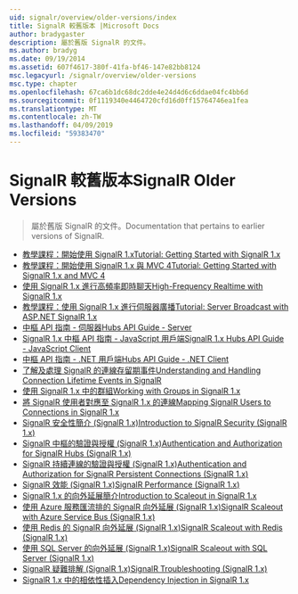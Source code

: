 ```yaml
---
uid: signalr/overview/older-versions/index
title: SignalR 較舊版本 |Microsoft Docs
author: bradygaster
description: 屬於舊版 SignalR 的文件。
ms.author: bradyg
ms.date: 09/19/2014
ms.assetid: 607f4617-380f-41fa-bf46-147e82bb8124
msc.legacyurl: /signalr/overview/older-versions
msc.type: chapter
ms.openlocfilehash: 67ca6b1dc68dc2dde4e24d4d6c6ddae04fc4bb6d
ms.sourcegitcommit: 0f1119340e4464720cfd16d0ff15764746ea1fea
ms.translationtype: MT
ms.contentlocale: zh-TW
ms.lasthandoff: 04/09/2019
ms.locfileid: "59383470"
---
```

# <a name="signalr-older-versions"></a><span data-ttu-id="6c55e-103">SignalR 較舊版本</span><span class="sxs-lookup"><span data-stu-id="6c55e-103">SignalR Older Versions</span></span>

> <span data-ttu-id="6c55e-104">屬於舊版 SignalR 的文件。</span><span class="sxs-lookup"><span data-stu-id="6c55e-104">Documentation that pertains to earlier versions of SignalR.</span></span>


- [<span data-ttu-id="6c55e-105">教學課程：開始使用 SignalR 1.x</span><span class="sxs-lookup"><span data-stu-id="6c55e-105">Tutorial: Getting Started with SignalR 1.x</span></span>](tutorial-getting-started-with-signalr.md)
- [<span data-ttu-id="6c55e-106">教學課程：開始使用 SignalR 1.x 與 MVC 4</span><span class="sxs-lookup"><span data-stu-id="6c55e-106">Tutorial: Getting Started with SignalR 1.x and MVC 4</span></span>](tutorial-getting-started-with-signalr-and-mvc-4.md)
- [<span data-ttu-id="6c55e-107">使用 SignalR 1.x 進行高頻率即時聊天</span><span class="sxs-lookup"><span data-stu-id="6c55e-107">High-Frequency Realtime with SignalR 1.x</span></span>](tutorial-high-frequency-realtime-with-signalr.md)
- [<span data-ttu-id="6c55e-108">教學課程：使用 SignalR 1.x 進行伺服器廣播</span><span class="sxs-lookup"><span data-stu-id="6c55e-108">Tutorial: Server Broadcast with ASP.NET SignalR 1.x</span></span>](tutorial-server-broadcast-with-aspnet-signalr.md)
- [<span data-ttu-id="6c55e-109">中樞 API 指南 - 伺服器</span><span class="sxs-lookup"><span data-stu-id="6c55e-109">Hubs API Guide - Server</span></span>](signalr-1x-hubs-api-guide-server.md)
- [<span data-ttu-id="6c55e-110">SignalR 1.x 中樞 API 指南 - JavaScript 用戶端</span><span class="sxs-lookup"><span data-stu-id="6c55e-110">SignalR 1.x Hubs API Guide - JavaScript Client</span></span>](signalr-1x-hubs-api-guide-javascript-client.md)
- [<span data-ttu-id="6c55e-111">中樞 API 指南 - .NET 用戶端</span><span class="sxs-lookup"><span data-stu-id="6c55e-111">Hubs API Guide - .NET Client</span></span>](signalr-1x-hubs-api-guide-net-client.md)
- [<span data-ttu-id="6c55e-112">了解及處理 SignalR 的連線存留期事件</span><span class="sxs-lookup"><span data-stu-id="6c55e-112">Understanding and Handling Connection Lifetime Events in SignalR</span></span>](handling-connection-lifetime-events.md)
- [<span data-ttu-id="6c55e-113">使用 SignalR 1.x 中的群組</span><span class="sxs-lookup"><span data-stu-id="6c55e-113">Working with Groups in SignalR 1.x</span></span>](working-with-groups.md)
- [<span data-ttu-id="6c55e-114">將 SignalR 使用者對應至 SignalR 1.x 的連線</span><span class="sxs-lookup"><span data-stu-id="6c55e-114">Mapping SignalR Users to Connections in SignalR 1.x</span></span>](mapping-users-to-connections.md)
- [<span data-ttu-id="6c55e-115">SignalR 安全性簡介 (SignalR 1.x)</span><span class="sxs-lookup"><span data-stu-id="6c55e-115">Introduction to SignalR Security (SignalR 1.x)</span></span>](introduction-to-security.md)
- [<span data-ttu-id="6c55e-116">SignalR 中樞的驗證與授權 (SignalR 1.x)</span><span class="sxs-lookup"><span data-stu-id="6c55e-116">Authentication and Authorization for SignalR Hubs (SignalR 1.x)</span></span>](hub-authorization.md)
- [<span data-ttu-id="6c55e-117">SignalR 持續連線的驗證與授權 (SignalR 1.x)</span><span class="sxs-lookup"><span data-stu-id="6c55e-117">Authentication and Authorization for SignalR Persistent Connections (SignalR 1.x)</span></span>](persistent-connection-authorization.md)
- [<span data-ttu-id="6c55e-118">SignalR 效能 (SignalR 1.x)</span><span class="sxs-lookup"><span data-stu-id="6c55e-118">SignalR Performance (SignalR 1.x)</span></span>](signalr-performance.md)
- [<span data-ttu-id="6c55e-119">SignalR 1.x 的向外延展簡介</span><span class="sxs-lookup"><span data-stu-id="6c55e-119">Introduction to Scaleout in SignalR 1.x</span></span>](scaleout-in-signalr.md)
- [<span data-ttu-id="6c55e-120">使用 Azure 服務匯流排的 SignalR 向外延展 (SignalR 1.x)</span><span class="sxs-lookup"><span data-stu-id="6c55e-120">SignalR Scaleout with Azure Service Bus (SignalR 1.x)</span></span>](scaleout-with-windows-azure-service-bus.md)
- [<span data-ttu-id="6c55e-121">使用 Redis 的 SignalR 向外延展 (SignalR 1.x)</span><span class="sxs-lookup"><span data-stu-id="6c55e-121">SignalR Scaleout with Redis (SignalR 1.x)</span></span>](scaleout-with-redis.md)
- [<span data-ttu-id="6c55e-122">使用 SQL Server 的向外延展 (SignalR 1.x)</span><span class="sxs-lookup"><span data-stu-id="6c55e-122">SignalR Scaleout with SQL Server (SignalR 1.x)</span></span>](scaleout-with-sql-server.md)
- [<span data-ttu-id="6c55e-123">SignalR 疑難排解 (SignalR 1.x)</span><span class="sxs-lookup"><span data-stu-id="6c55e-123">SignalR Troubleshooting (SignalR 1.x)</span></span>](troubleshooting.md)
- [<span data-ttu-id="6c55e-124">SignalR 1.x 中的相依性插入</span><span class="sxs-lookup"><span data-stu-id="6c55e-124">Dependency Injection in SignalR 1.x</span></span>](dependency-injection.md)
